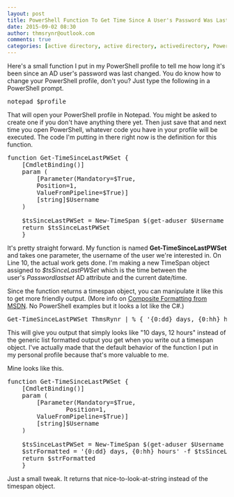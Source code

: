 ```yaml
---
layout: post
title: PowerShell Function To Get Time Since A User's Password Was Last Changed
date: 2015-09-02 08:30
author: thmsrynr@outlook.com
comments: true
categories: [active directory, active directory, activedirectory, PowerShell, powershell, PowerShell ISE, powershell ise]
---
```

Here's a small function I put in my PowerShell profile to tell me how long it's been since an AD user's password was last changed. You do know how to change your PowerShell profile, don't you? Just type the following in a PowerShell prompt.

<pre class="lang:ps decode:true ">notepad $profile</pre>

That will open your PowerShell profile in Notepad. You might be asked to create one if you don't have anything there yet. Then just save that and next time you open PowerShell, whatever code you have in your profile will be executed. The code I'm putting in there right now is the definition for this function.

<pre class="lang:ps decode:true ">function Get-TimeSinceLastPWSet {
    [CmdletBinding()]
    param (
        [Parameter(Mandatory=$True,
        Position=1,
        ValueFromPipeline=$True)]
        [string]$Username
    )
    
    $tsSinceLastPWSet = New-TimeSpan $(get-aduser $Username -Properties Passwordlastset).Passwordlastset $(get-date)
    return $tsSinceLastPWSet
    }</pre>

It's pretty straight forward. My function is named <strong>Get-TimeSinceLastPWSet</strong> and takes one parameter, the username of the user we're interested in. On Line 10, the actual work gets done. I'm making a new TimeSpan object assigned to <em>$tsSinceLastPWSet</em> which is the time between the user's <em>Passwordlastset</em> AD attribute and the current date/time.

Since the function returns a timespan object, you can manipulate it like this to get more friendly output. (More info on <a href="https://msdn.microsoft.com/en-us/library/txafckwd.aspx?f=255&amp;MSPPError=-2147217396" target="_blank">Composite Formatting from MSDN</a>. No PowerShell examples but it looks a lot like the C#.)

<pre class="lang:ps decode:true ">Get-TimeSinceLastPWSet ThmsRynr | % { '{0:dd} days, {0:hh} hours' -f $_ }</pre>

This will give you output that simply looks like "10 days, 12 hours" instead of the generic list formatted output you get when you write out a timespan object. I've actually made that the default behavior of the function I put in my personal profile because that's more valuable to me.

Mine looks like this.

<pre class="lang:ps decode:true ">function Get-TimeSinceLastPWSet {
    [CmdletBinding()]
    param (
        [Parameter(Mandatory=$True,
                Position=1,
        ValueFromPipeline=$True)]
        [string]$Username
    )
    
    $tsSinceLastPWSet = New-TimeSpan $(get-aduser $Username -Properties Passwordlastset).Passwordlastset $(get-date)
    $strFormatted = '{0:dd} days, {0:hh} hours' -f $tsSinceLastPWSet
    return $strFormatted
    }</pre>

Just a small tweak. It returns that nice-to-look-at-string instead of the timespan object.
